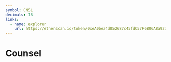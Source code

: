 ```yaml
---
symbol: CNSL
decimals: 18
links:
  - name: explorer
    url: https://etherscan.io/token/0xeA0bea4d852687c45fdC57F6B06A8a92302baaBc
---
```


# Counsel
